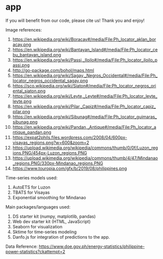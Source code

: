 # app
If you will benefit from our code, please cite us! Thank you and enjoy!

Image references:
1. https://en.wikipedia.org/wiki/Boracay#/media/File:Ph_locator_aklan_boracay.png
2. https://en.wikipedia.org/wiki/Bantayan_Island#/media/File:Ph_locator_cebu_bantayan_island.png
3. https://en.wikipedia.org/wiki/Passi,_Iloilo#/media/File:Ph_locator_iloilo_passi.png
4. http://go-package.com/bohol/maps.html
5. https://en.wikipedia.org/wiki/Sagay,_Negros_Occidental#/media/File:Ph_locator_negros_occidental_sagay.png
6. https://sco.wikipedia.org/wiki/Siaton#/media/File:Ph_locator_negros_oriental_siaton.png
7. https://en.wikipedia.org/wiki/Leyte,_Leyte#/media/File:Ph_locator_leyte_leyte.png
8. https://en.wikipedia.org/wiki/Pilar,_Capiz#/media/File:Ph_locator_capiz_pilar.png
9. https://en.wikipedia.org/wiki/Sibunag#/media/File:Ph_locator_guimaras_sibunag.png
10. https://en.wikipedia.org/wiki/Pandan,_Antique#/media/File:Ph_locator_antique_pandan.png
11. https://expat2phils.files.wordpress.com/2008/04/600px-visayas_regions.png?w=600&zoom=2
12. https://upload.wikimedia.org/wikipedia/commons/thumb/0/0f/Luzon_regions.PNG/454px-Luzon_regions.PNG
13. https://upload.wikimedia.org/wikipedia/commons/thumb/4/47/Mindanao_regions.PNG/330px-Mindanao_regions.PNG
14. https://www.touropia.com/gfx/b/2019/08/philippines.png

Time-series models used: 
1. AutoETS for Luzon
2. TBATS for Visayas
3. Exponential smoothing for Mindanao

Main packages/languages used:
1. DS starter kit (numpy, matplotlib, pandas)
2. Web dev starter kit (HTML, JavaScript)
3. Seaborn for visualization
4. Sktime for time-series modeling
5. Danfo.js for integration of predictions to the app.
 
Data Reference:
https://www.doe.gov.ph/energy-statistics/philippine-power-statistics?ckattempt=2
